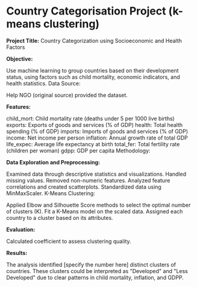 # Country Categorisation Project (k-means clustering)

**Project Title:** Country Categorization using Socioeconomic and Health Factors

**Objective:**

Use machine learning to group countries based on their development status, using factors such as child mortality, economic indicators, and health statistics.
Data Source:

Help NGO (original source) provided the dataset.

**Features:**

child_mort: Child mortality rate (deaths under 5 per 1000 live births)
exports: Exports of goods and services (% of GDP)
health: Total health spending (% of GDP)
imports: Imports of goods and services (% of GDP)
income: Net income per person
inflation: Annual growth rate of total GDP
life_expec: Average life expectancy at birth
total_fer: Total fertility rate (children per woman)
gdpp: GDP per capita
Methodology:

**Data Exploration and Preprocessing:**

Examined data through descriptive statistics and visualizations.
Handled missing values.
Removed non-numeric features.
Analyzed feature correlations and created scatterplots.
Standardized data using MinMaxScaler.
K-Means Clustering:

Applied Elbow and Silhouette Score methods to select the optimal number of clusters (K).
Fit a K-Means model on the scaled data.
Assigned each country to a cluster based on its attributes.

**Evaluation:**

Calculated coefficient to assess clustering quality.

**Results:**

The analysis identified [specify the number here] distinct clusters of countries.
These clusters could be interpreted as "Developed" and "Less Developed" due to clear patterns in child mortality, inflation, and GDPP.

